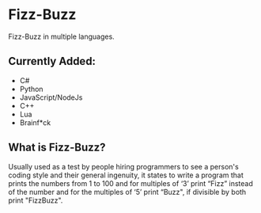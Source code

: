 # Fizz-Buzz
Fizz-Buzz in multiple languages.


## Currently Added:
- C#
- Python
- JavaScript/NodeJs
- C++
- Lua
- Brainf*ck

## What is Fizz-Buzz?
Usually used as a test by people hiring programmers to see a person's coding style and their general ingenuity, it states to write a program that prints the numbers from 1 to 100 and for multiples of ‘3’ print “Fizz” instead of the number and for the multiples of ‘5’ print “Buzz", if divisible by both print "FizzBuzz".
